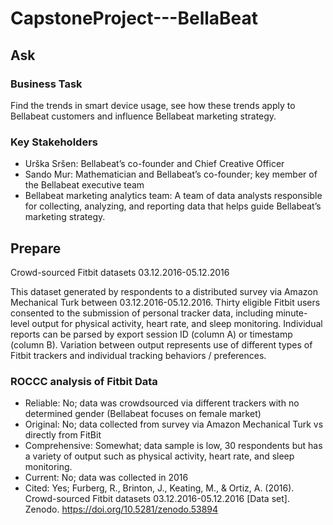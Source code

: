 # CapstoneProject---BellaBeat

## Ask
### Business Task
Find the trends in smart device usage, see how these trends apply to Bellabeat customers and influence Bellabeat marketing strategy.

### Key Stakeholders
* Urška Sršen: Bellabeat’s co-founder and Chief Creative Officer
* Sando Mur: Mathematician and Bellabeat’s co-founder; key member of the Bellabeat executive team
* Bellabeat marketing analytics team: A team of data analysts responsible for collecting, analyzing, and reporting data that helps guide Bellabeat’s marketing strategy.

## Prepare
Crowd-sourced Fitbit datasets 03.12.2016-05.12.2016

This dataset generated by respondents to a distributed survey via Amazon Mechanical Turk between 03.12.2016-05.12.2016. Thirty eligible Fitbit users consented to the submission of personal tracker data, including minute-level output for physical activity, heart rate, and sleep monitoring. Individual reports can be parsed by export session ID (column A) or timestamp (column B). Variation between output represents use of different types of Fitbit trackers and individual tracking behaviors / preferences.

### ROCCC analysis of Fitbit Data
* Reliable: No; data was crowdsourced via different trackers with no determined gender (Bellabeat focuses on female market)
* Original: No; data collected from survey via Amazon Mechanical Turk vs directly from FitBit
* Comprehensive: Somewhat; data sample is low, 30 respondents but has a variety of output such as physical activity, heart rate, and sleep monitoring.
* Current: No; data was collected in 2016
* Cited: Yes; Furberg, R., Brinton, J., Keating, M., & Ortiz, A. (2016). Crowd-sourced Fitbit datasets 03.12.2016-05.12.2016 [Data set]. Zenodo. https://doi.org/10.5281/zenodo.53894

